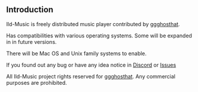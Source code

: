 ## Introduction
Ild-Music is freely distributed music player contributed by [ggghosthat](https://github.com/ggghosthat/).

Has compatibilities with various operating systems. Some will be expanded in in future versions.

There will be Mac OS and Unix family systems to enable.

If you found out any bug or have any idea notice in [Discord](https://discord.gg/dXqkwyyR) or [Issues](https://github.com/ggghosthat/Projects/issues)

All Ild-Music project rights reserved for [ggghosthat](https://github.com/ggghosthat/). Any commercial purposes are prohibited.
